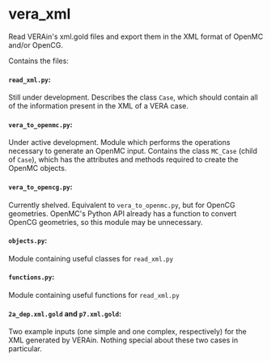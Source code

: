 # vera_xml
Read VERAin's xml.gold files and export them in the XML format of OpenMC and/or OpenCG.

Contains the files:

#### `read_xml.py`:
Still under development. Describes the class `Case`, which should contain all of the information present in the XML of a VERA case.

#### `vera_to_openmc.py`:
Under active development. Module which performs the operations necessary to generate an OpenMC input. Contains the class `MC_Case` (child of `Case`), which has the attributes and methods required to create the OpenMC objects.

#### `vera_to_opencg.py`:
Currently shelved. Equivalent to `vera_to_openmc.py`, but for OpenCG geometries. OpenMC's Python API already has a function to convert OpenCG geometries, so this module may be unnecessary.

#### `objects.py`:
Module containing useful classes for `read_xml.py`

#### `functions.py`:
Module containing useful functions for `read_xml.py`

#### `2a_dep.xml.gold` and `p7.xml.gold`:
Two example inputs (one simple and one complex, respectively) for the XML generated by VERAin. Nothing special about these two cases in particular.
